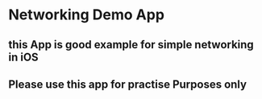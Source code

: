 # Networking Demo App 

## this App is good example for simple networking in iOS

## Please use this app for practise Purposes only
